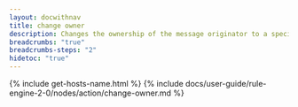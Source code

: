 ```yaml
---
layout: docwithnav
title: change owner
description: Changes the ownership of the message originator to a specified tenant or customer.
breadcrumbs: "true"
breadcrumbs-steps: "2"
hidetoc: "true"
---
```


{% include get-hosts-name.html %}
{% include docs/user-guide/rule-engine-2-0/nodes/action/change-owner.md %}
